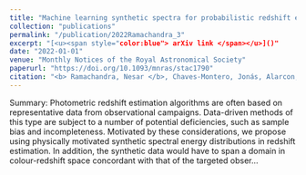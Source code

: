 ```yaml
---
title: "Machine learning synthetic spectra for probabilistic redshift estimation: SYTH-Z"
collection: "publications"
permalink: "/publication/2022Ramachandra_3"
excerpt: "[<u><span style="color:blue"> arXiv link </span></u>]()"
date: "2022-01-01"
venue: "Monthly Notices of the Royal Astronomical Society"
paperurl: "https://doi.org/10.1093/mnras/stac1790"
citation: "<b> Ramachandra, Nesar </b>, Chaves-Montero, Jonás, Alarcon, Alex, Fadikar, Arindam, Habib, Salman, Heitmann, Katrin; Machine learning synthetic spectra for probabilistic redshift estimation: SYTH-Z, Monthly Notices of the Royal Astronomical Society, Volume 515, Issue 2, 2022"
---
```



Summary: Photometric redshift estimation algorithms are often based on representative data from observational campaigns. Data-driven methods of this type are subject to a number of potential deficiencies, such as sample bias and incompleteness. Motivated by these considerations, we propose using physically motivated synthetic spectral energy distributions in redshift estimation. In addition, the synthetic data would have to span a domain in colour-redshift space concordant with that of the targeted obser...